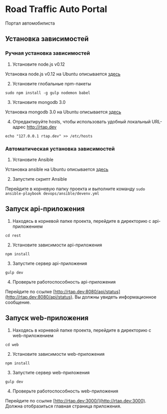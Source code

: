 # Road Traffic Auto Portal
Портал автомобилиста

## Установка зависимостей

### Ручная установка зависимостей

1. Установите node.js v0.12

  Установка node.js v0.12 на Ubuntu описывается [здесь](http://askubuntu.com/questions/586671/installing-node-js-through-a-ppa-does-not-fetch-the-latest-version/586674#586674)

2. Установите глобальные npm-пакеты

  `sudo npm install -g gulp nodemon babel`

3. Установите mongodb 3.0

  Установка mongodb 3.0 на Ubuntu описывается [здесь](http://docs.mongodb.org/master/tutorial/install-mongodb-on-ubuntu/)

4. Отредактируйте hosts, чтобы использовать удобный локальный URL-адрес http://rtap.dev

  `echo "127.0.0.1 rtap.dev" >> /etc/hosts`

### Автоматическая установка зависимостей

1. Установите Ansible

  Установка ansible на Ubuntu описывается [здесь](http://docs.ansible.com/ansible/intro_installation.html#latest-releases-via-apt-ubuntu)

2. Запустите скрипт Ansible

  Перейдите в корневую папку проекта и выполните команду `sudo ansible-playbook devops/ansible/devenv.yml`

## Запуск api-приложения

1. Находясь в корневой папке проекта, перейдите в директорию с api-приложением

  `cd rest`

2. Установите зависимости api-приложения

  `npm install`

3. Запустите сервер api-приложения

  `gulp dev`

4. Проверьте работоспособность api-приложения

  Перейдите по ссылке [http://rtap.dev:8080/api/status](http://rtap.dev:8080/api/status).
  Вы должны увидеть информационное сообщение.

## Запуск web-приложения

1. Находясь в корневой папке проекта, перейдите в директорию с web-приложением

  `cd web`

2. Установите зависимости web-приложения

  `npm install`

3. Запустите сервер web-приложения

  `gulp dev`

4. Проверьте работоспособность web-приложения

  Перейдите по ссылке [http://rtap.dev:3000/](http://rtap.dev:3000).
  Должна отобразиться главная страница приложения.